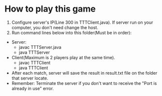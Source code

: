 # How to play this game
1. Configure server's IP(Line 300 in TTTClient.java). If server run on your computer, you don't need change the host.
2. Run command lines below into this folder(Must be in order):
- Server:
  + javac TTTServer.java
  + java TTTServer
- Client(Maximum is 2 players play at the same time).
  + javac TTTClient
  + java TTTClient
- After each match, server will save the result in result.txt file on the folder that server locate.
- Remember: Terminate the server if you don't want to receive the "Port is already in use" error.
